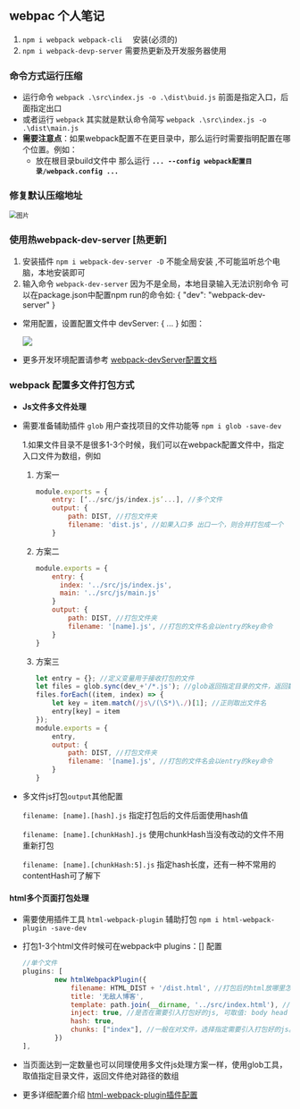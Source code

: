 ## webpac 个人笔记

1.  `npm i webpack webpack-cli  `  安装(必须的)
2.  ``npm i webpack-devp-server``  需要热更新及开发服务器使用

### 命令方式运行压缩

* 运行命令  `webpack .\src\index.js -o .\dist\buid.js` 前面是指定入口，后面指定出口
* 或者运行 `webpack` 其实就是默认命令简写 `webpack .\src\index.js -o .\dist\main.js`
* **需要注意点**：如果webpack配置不在更目录中，那么运行时需要指明配置在哪个位置。例如：
  * 放在根目录build文件中 那么运行  **`... --config webpack配置目录/webpack.config ...`** 

### 修复默认压缩地址

<img src="https://img-blog.csdnimg.cn/20200423231603950.png?x-oss-process=image/watermark,type_ZmFuZ3poZW5naGVpdGk,shadow_10,text_aHR0cHM6Ly9ibG9nLmNzZG4ubmV0L3FxXzQxMzg3ODgy,size_16,color_FFFFFF,t_70" alt="图片" style="zoom:80%;" />

### 使用热webpack-dev-server [热更新]

1. 安装插件 `npm i webpack-dev-server -D`  不能全局安装 ,不可能监听总个电脑，本地安装即可
2. 输入命令 `webpack-dev-server`  因为不是全局，本地目录输入无法识别命令 可以在package.json中配置npm run的命令如: { "dev":  "webpack-dev-server" }

* 常用配置，设置配置文件中 devServer: { ... } 如图：

  <img src="https://img-blog.csdnimg.cn/20200423234415135.png?x-oss-process=image/watermark,type_ZmFuZ3poZW5naGVpdGk,shadow_10,text_aHR0cHM6Ly9ibG9nLmNzZG4ubmV0L3FxXzQxMzg3ODgy,size_16,color_FFFFFF,t_70" style="zoom:110%;" />

* 更多开发环境配置请参考 [webpack-devServer配置文档](https://webpack.js.org/configuration/dev-server/)

 

### webpack 配置多文件打包方式

* **Js文件多文件处理**

* 需要准备辅助插件 `glob` 用户查找项目的文件功能等 `npm i glob -save-dev`

  1.如果文件目录不是很多1-3个时候，我们可以在webpack配置文件中，指定入口文件为数组，例如

  1. 方案一

     ```javascript
     module.exports = {
         entry: [‘../src/js/index.js’...], //多个文件
         output: {
             path: DIST, //打包文件夹
             filename: 'dist.js', //如果入口多 出口一个，则合并打包成一个
         }
     ```

  2. 方案二

     ```javascript
     module.exports = {
         entry: {
           index: '../src/js/index.js',
           main: '../src/js/main.js'
         }
         output: {
             path: DIST, //打包文件夹
             filename: '[name].js', //打包的文件名会以entry的key命令
         }
     }
     ```

  3. 方案三

     ```javascript
     let entry = {}; //定义变量用于接收打包的文件
     let files = glob.sync(dev_+'/*.js'); //glob返回指定目录的文件，返回数组格式的文件绝对路径
     files.forEach((item, index) => {
         let key = item.match(/js\/(\S*)\./)[1]; //正则取出文件名
         entry[key] = item
     });
     module.exports = {
         entry,
         output: {
             path: DIST, //打包文件夹
             filename: '[name].js', //打包的文件名会以entry的key命令
         }
     }
     ```

* 多文件js打包`output`其他配置

  `filename: [name].[hash].js`  指定打包后的文件后面使用hash值

  `filename: [name].[chunkHash].js`  使用chunkHash当没有改动的文件不用重新打包

  `filename: [name].[chunkHash:5].js`  指定hash长度，还有一种不常用的 contentHash可了解下

  

#### html多个页面打包处理

* 需要使用插件工具 `html-webpack-plugin` 辅助打包  `npm i html-webpack-plugin -save-dev`

* 打包1-3个html文件时候可在webpack中 plugins：[] 配置

  ```javascript
  //单个文件
  plugins: [
          new htmlWebpackPlugin({
              filename: HTML_DIST + '/dist.html', //打包后的html放哪里怎么取名
              title: '无敌人博客',
              template: path.join(__dirname, '../src/index.html'), //需要打包的html
              inject: true, //是否在需要引入打包好的js, 可取值: body head false,
              hash: true,
              chunks: ["index"], //一般在对文件，选择指定需要引入打包好的js。取值为js的文件名
          })
  ],
  ```

* 当页面达到一定数量也可以同理使用多文件js处理方案一样，使用glob工具，取值指定目录文件，返回文件绝对路径的数组

* 更多详细配置介绍 [html-webpack-plugin插件配置](https://www.cnblogs.com/grimm/p/5770829.html)